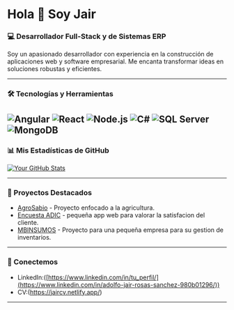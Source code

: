 # Hola 👋 Soy Jair

### 💻 Desarrollador Full-Stack y de Sistemas ERP

Soy un apasionado desarrollador con experiencia en la construcción de aplicaciones web y software empresarial. Me encanta transformar ideas en soluciones robustas y eficientes.

---

### 🛠️ Tecnologías y Herramientas

![Angular](https://img.shields.io/badge/Angular-DD0031?style=for-the-badge&logo=angular&logoColor=white)
![React](https://img.shields.io/badge/React-61DAFB?style=for-the-badge&logo=react&logoColor=white)
![Node.js](https://img.shields.io/badge/Node.js-339933?style=for-the-badge&logo=node.js&logoColor=white)
![C#](https://img.shields.io/badge/C%23-239120?style=for-the-badge&logo=c-sharp&logoColor=white)
![SQL Server](https://img.shields.io/badge/SQL_Server-CC2927?style=for-the-badge&logo=microsoft-sql-server&logoColor=white)
![MongoDB](https://img.shields.io/badge/MongoDB-47A248?style=for-the-badge&logo=mongodb&logoColor=white)
---

### 📊 Mis Estadísticas de GitHub

[![Your GitHub Stats](https://github-readme-stats.vercel.app/api?username=JairRS2&show_icons=true&theme=radical)](https://github.com/anuraghazra/github-readme-stats)

---

### 🚀 Proyectos Destacados

* [AgroSabio](https://agrosabio.netlify.app) - Proyecto enfocado a la agricultura.
* [Encuesta ADIC](https://encuesta-adic.netlify.app) - pequeña app web para valorar la satisfacion del cliente.
* [MBINSUMOS](https://mbinsumos.netlify.app) - Proyecto para una pequeña empresa para su gestion de inventarios.

---

### 💬 Conectemos

* LinkedIn:([https://www.linkedin.com/in/tu_perfil/](https://www.linkedin.com/in/adolfo-jair-rosas-sanchez-980b01296/))
* CV:(https://jaircv.netlify.app/)
---
